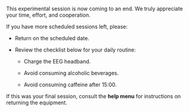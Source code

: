 This experimental session is now coming to an end. We truly appreciate your time, effort, and cooperation. 

If you have more scheduled sessions left, please: 

- Return on the scheduled date.

- Review the checklist below for your daily routine:

    - Charge the EEG headband.

    - Avoid consuming alcoholic beverages.

    - Avoid consuming caffeine after 15:00.

If this was your final session, consult the **help menu** for instructions on returning the equipment.